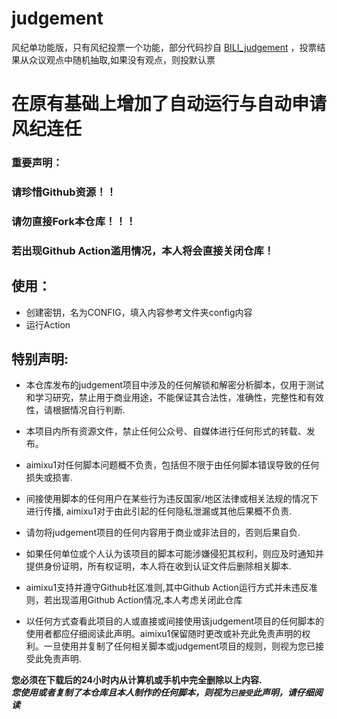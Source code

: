 # judgement

风纪单功能版，只有风纪投票一个功能，部分代码抄自 [BILI_judgement](https://github.com/dd178/BILI_judgement) ，投票结果从众议观点中随机抽取,如果没有观点，则投默认票
# 在原有基础上增加了自动运行与自动申请风纪连任

### 重要声明：
### 请珍惜Github资源！！
### 请勿直接Fork本仓库！！！
### 若出现Github Action滥用情况，本人将会直接关闭仓库！

## 使用：
* 创建密钥，名为CONFIG，填入内容参考文件夹config内容
* 运行Action

## 特别声明:
* 本仓库发布的judgement项目中涉及的任何解锁和解密分析脚本，仅用于测试和学习研究，禁止用于商业用途，不能保证其合法性，准确性，完整性和有效性，请根据情况自行判断.

* 本项目内所有资源文件，禁止任何公众号、自媒体进行任何形式的转载、发布。

* aimixu1对任何脚本问题概不负责，包括但不限于由任何脚本错误导致的任何损失或损害.

* 间接使用脚本的任何用户在某些行为违反国家/地区法律或相关法规的情况下进行传播, aimixu1对于由此引起的任何隐私泄漏或其他后果概不负责.

* 请勿将judgement项目的任何内容用于商业或非法目的，否则后果自负.

* 如果任何单位或个人认为该项目的脚本可能涉嫌侵犯其权利，则应及时通知并提供身份证明，所有权证明，本人将在收到认证文件后删除相关脚本.

* aimixu1支持并遵守Github社区准则,其中Github Action运行方式并未违反准则，若出现滥用Github Action情况,本人考虑关闭此仓库

* 以任何方式查看此项目的人或直接或间接使用该judgement项目的任何脚本的使用者都应仔细阅读此声明。aimixu1保留随时更改或补充此免责声明的权利。一旦使用并复制了任何相关脚本或judgement项目的规则，则视为您已接受此免责声明.

**您必须在下载后的24小时内从计算机或手机中完全删除以上内容.**  </br>
***您使用或者复制了本仓库且本人制作的任何脚本，则视为`已接受`此声明，请仔细阅读*** 

